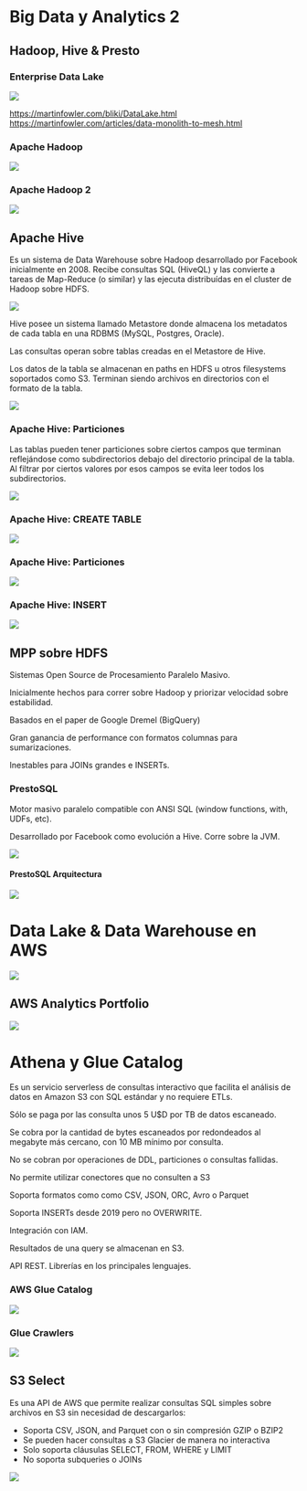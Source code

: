 # Big Data y Analytics 2

## Hadoop, Hive & Presto

### Enterprise Data Lake

![](images/17-big-data-2/20e0dbff.png)

https://martinfowler.com/bliki/DataLake.html
https://martinfowler.com/articles/data-monolith-to-mesh.html

### Apache Hadoop

![](images/17-big-data-2/71d020a4.png)

### Apache Hadoop 2

![](images/17-big-data-2/568b0da3.png)

## Apache Hive

Es un sistema de Data Warehouse sobre Hadoop desarrollado por Facebook
inicialmente en 2008. Recibe consultas SQL (HiveQL) y las convierte a tareas de
Map-Reduce (o similar) y las ejecuta distribuídas en el cluster de Hadoop sobre
HDFS.

![](images/17-big-data-2/cb2635e6.png)

Hive posee un sistema llamado Metastore donde almacena los metadatos de cada
tabla en una RDBMS (MySQL, Postgres, Oracle).

Las consultas operan sobre tablas creadas en el Metastore de Hive.

Los datos de la tabla se almacenan en paths en HDFS u otros filesystems
soportados como S3. Terminan siendo archivos en directorios con el formato de la
tabla.

![](images/17-big-data-2/e3e28542.png)

### Apache Hive: Particiones

Las tablas pueden tener particiones sobre ciertos campos que terminan
reflejándose como subdirectorios debajo del directorio principal de la tabla. Al
filtrar por ciertos valores por esos campos se evita leer todos los
subdirectorios.

![](images/17-big-data-2/e37ed1f4.png)

### Apache Hive: CREATE TABLE

![](images/17-big-data-2/add34ca4.png)

### Apache Hive: Particiones

![](images/17-big-data-2/b8e07f5c.png)

### Apache Hive: INSERT

![](images/17-big-data-2/688d564f.png)

## MPP sobre HDFS

Sistemas Open Source de Procesamiento Paralelo Masivo.

Inicialmente hechos para correr sobre Hadoop y priorizar velocidad sobre
estabilidad.

Basados en el paper de Google Dremel (BigQuery)

Gran ganancia de performance con formatos columnas para sumarizaciones.

Inestables para JOINs grandes e INSERTs.

### PrestoSQL

Motor masivo paralelo compatible con ANSI SQL (window functions, with, UDFs,
etc).

Desarrollado por Facebook como evolución a Hive. Corre sobre la JVM.

![](images/17-big-data-2/a07c86f4.png)

#### PrestoSQL Arquitectura

![](images/17-big-data-2/0d0b5dbe.png)

# Data Lake & Data Warehouse en AWS

![](images/17-big-data-2/52db3667.png)

## AWS Analytics Portfolio

![](images/17-big-data-2/9dcfb90b.png)

# Athena y Glue Catalog

Es un servicio serverless de consultas interactivo que facilita el análisis de
datos en Amazon S3 con SQL estándar y no requiere ETLs.

Sólo se paga por las consulta unos 5 U\$D por TB de datos escaneado.

Se cobra por la cantidad de bytes escaneados por redondeados al megabyte más
cercano, con 10 MB mínimo por consulta.

No se cobran por operaciones de DDL, particiones o consultas fallidas.

No permite utilizar conectores que no consulten a S3

Soporta formatos como como CSV, JSON, ORC, Avro o Parquet

Soporta INSERTs desde 2019 pero no OVERWRITE.

Integración con IAM.

Resultados de una query se almacenan en S3.

API REST. Librerías en los principales lenguajes.

### AWS Glue Catalog

![](images/17-big-data-2/15a8ddb9.png)

### Glue Crawlers

![](images/17-big-data-2/b55be6d4.png)

## S3 Select

Es una API de AWS que permite realizar consultas SQL simples sobre archivos en
S3 sin necesidad de descargarlos:

- Soporta CSV, JSON, and Parquet con o sin compresión GZIP o BZIP2
- Se pueden hacer consultas a S3 Glacier de manera no interactiva
- Solo soporta cláusulas SELECT, FROM, WHERE y LIMIT
- No soporta subqueries o JOINs

![](images/17-big-data-2/9283103c.png)
